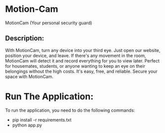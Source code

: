 # Motion-Cam

MotionCam (Your personal security guard)

## Description:

With MotionCam, turn any device into your third eye. Just open our website, position your 
device, and leave. If there's any movement in the room, MotionCam will detect it and record 
everything for you to view later.
Perfect for housemates, students, or anyone wanting to keep an eye on their belongings 
without the high costs. It's easy, free, and reliable.
Secure your space with MotionCam.

# Run The Application:
To run the application, you need to do the following commands:
- pip install -r requirements.txt
- python app.py
